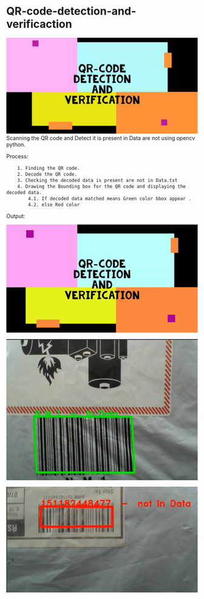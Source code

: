 # QR-code-detection-and-verificaction
![alt text](https://github.com/rbsathish/QR-code-detection/blob/main/images/QR.png)
Scanning the QR code and Detect it is present in Data are not using opencv python.


Process:


        1. Finding the QR code. 
        2. Decode the QR code.
        3. Checking the decoded data is present are not in Data.txt
        4. Drawing the Bounding box for the QR code and displaying the decoded data.
            4.1. If decoded data matched means Green color bbox appear .
            4.2. else Red color 
    
Output:

![alt text](https://github.com/rbsathish/QR-code-detection/blob/main/images/qr-gif.gif)

![alt text](https://github.com/rbsathish/QR-code-detection/blob/main/images/Authorized.png)

![alt text](https://github.com/rbsathish/QR-code-detection/blob/main/images/UnAuthorized.png)
